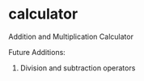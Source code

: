 # calculator
Addition and Multiplication Calculator

Future Additions:
1. Division and subtraction operators
